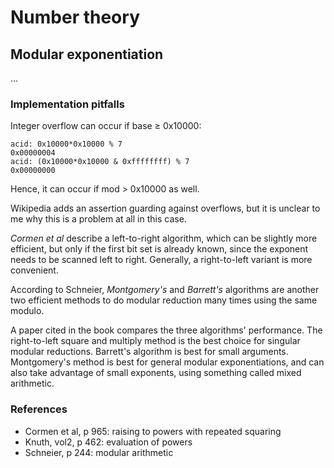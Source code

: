 # Number theory

## Modular exponentiation

...

### Implementation pitfalls

Integer overflow can occur if base ≥ 0x10000:

	acid: 0x10000*0x10000 % 7
	0x00000004
	acid: (0x10000*0x10000 & 0xffffffff) % 7
	0x00000000

Hence, it can occur if mod > 0x10000 as well.

Wikipedia adds an assertion guarding against overflows,
but it is unclear to me why this is a problem at all in this case.

_Cormen et al_ describe a left-to-right algorithm,
which can be slightly more efficient,
but only if the first bit set is already known,
since the exponent needs to be scanned left to right.
Generally, a right-to-left variant is more convenient.

According to Schneier, _Montgomery's_ and _Barrett's_ algorithms
are another two efficient methods to do modular reduction many times
using the same modulo.

A paper cited in the book compares the three algorithms' performance.
The right-to-left square and multiply method
is the best choice for singular modular reductions.
Barrett's algorithm is best for small arguments.
Montgomery's method is best for general modular exponentiations,
and can also take advantage of small exponents,
using something called mixed arithmetic.


### References
- Cormen et al, p 965: raising to powers with repeated squaring
- Knuth, vol2, p 462: evaluation of powers
- Schneier, p 244: modular arithmetic
